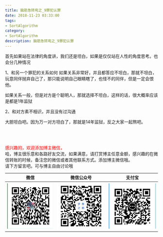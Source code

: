 ```yaml
---
title: 脑筋急转弯之_9罪犯认罪
date: 2018-11-23 03:33:00
tags: 
- SortAlgorithm
category: 
- SortAlgorithm
description: 脑筋急转弯之_9罪犯认罪
---
```

<!-- image url 
https://raw.githubusercontent.com/HealerJean/HealerJean.github.io/master/blogImages
　　首行缩进
<font color="red">  </font>

<font  color="red" size="4">   </font>


<font size="4">   </font>
-->


首先如果站在法律的角度讲，我们还是坦白，如果是仅仅站在人性的角度思考。也会分几种情况

1、和另一个罪犯的关系如何
如果关系非常好，并且都答应不坦白，那就不坦白，玩意同伴抛弃自己了，那只能说明自己眼睛瞎了，也怪不的同伴，但是一定会恨他。

如果关系一般，但是对方是个聪明人，那就选择不坦白，这样的话，很大概率应该是都是1年监狱

2、和对方素不相识，并且没有过沟通

大胆坦白吧。因为万一对方坦白了，那就是14年监狱，反之大家一起熬吧。





<br/><br/><br/>
<font color="red"> 感兴趣的，欢迎添加博主微信， </font><br/>
哈，博主很乐意和各路好友交流，如果满意，请打赏博主任意金额，感兴趣的在微信转账的时候，备注您的微信或者其他联系方式。添加博主微信哦。
<br/>
请下方留言吧。可与博主自由讨论哦

|微信 | 微信公众号|支付宝|
|:-------:|:-------:|:------:|
| ![微信](https://raw.githubusercontent.com/HealerJean/HealerJean.github.io/master/assets/img/tctip/weixin.jpg)|![微信公众号](https://raw.githubusercontent.com/HealerJean/HealerJean.github.io/master/assets/img/my/qrcode_for_gh_a23c07a2da9e_258.jpg)|![支付宝](https://raw.githubusercontent.com/HealerJean/HealerJean.github.io/master/assets/img/tctip/alpay.jpg) |




<!-- Gitalk 评论 start  -->

<link rel="stylesheet" href="https://unpkg.com/gitalk/dist/gitalk.css">
<script src="https://unpkg.com/gitalk@latest/dist/gitalk.min.js"></script> 
<div id="gitalk-container"></div>    
 <script type="text/javascript">
    var gitalk = new Gitalk({
		clientID: `1d164cd85549874d0e3a`,
		clientSecret: `527c3d223d1e6608953e835b547061037d140355`,
		repo: `HealerJean.github.io`,
		owner: 'HealerJean',
		admin: ['HealerJean'],
		id: 'spPxNtmAL0okDaHn',
    });
    gitalk.render('gitalk-container');
</script> 

<!-- Gitalk end -->

